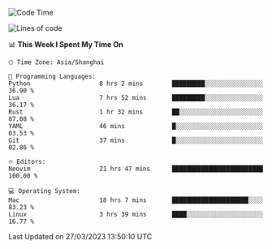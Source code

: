 <!--START_SECTION:waka-->
![Code Time](http://img.shields.io/badge/Code%20Time-1%2C255%20hrs%2016%20mins-blue)

![Lines of code](https://img.shields.io/badge/From%20Hello%20World%20I%27ve%20Written-107.0%20thousand%20lines%20of%20code-blue)

📊 **This Week I Spent My Time On** 

```text
🕑︎ Time Zone: Asia/Shanghai

💬 Programming Languages: 
Python                   8 hrs 2 mins        █████████░░░░░░░░░░░░░░░░   36.90 % 
Lua                      7 hrs 52 mins       █████████░░░░░░░░░░░░░░░░   36.17 % 
Rust                     1 hr 32 mins        ██░░░░░░░░░░░░░░░░░░░░░░░   07.08 % 
YAML                     46 mins             █░░░░░░░░░░░░░░░░░░░░░░░░   03.53 % 
Git                      37 mins             █░░░░░░░░░░░░░░░░░░░░░░░░   02.86 % 

🔥 Editors: 
Neovim                   21 hrs 47 mins      █████████████████████████   100.00 % 

💻 Operating System: 
Mac                      18 hrs 7 mins       █████████████████████░░░░   83.23 % 
Linux                    3 hrs 39 mins       ████░░░░░░░░░░░░░░░░░░░░░   16.77 % 
```


 Last Updated on 27/03/2023 13:50:10 UTC
<!--END_SECTION:waka-->
